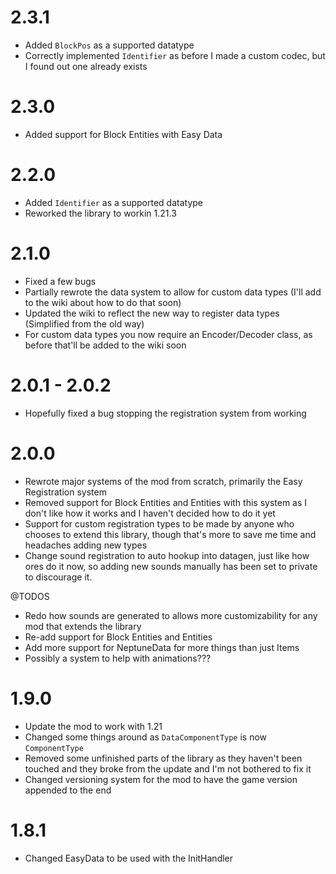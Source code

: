 # 2.3.1
- Added `BlockPos` as a supported datatype
- Correctly implemented `Identifier` as before I made a custom codec, but I found out one already exists

# 2.3.0
- Added support for Block Entities with Easy Data

# 2.2.0
- Added `Identifier` as a supported datatype
- Reworked the library to workin 1.21.3

# 2.1.0
- Fixed a few bugs
- Partially rewrote the data system to allow for custom data types (I'll add to the wiki about how to do that soon)
- Updated the wiki to reflect the new way to register data types (Simplified from the old way)
- For custom data types you now require an Encoder/Decoder class, as before that'll be added to the wiki soon

# 2.0.1 - 2.0.2
- Hopefully fixed a bug stopping the registration system from working

# 2.0.0
- Rewrote major systems of the mod from scratch, primarily the Easy Registration system
- Removed support for Block Entities and Entities with this system as I don't like how it works and I haven't decided how to do it yet
- Support for custom registration types to be made by anyone who chooses to extend this library, though that's more to save me time and headaches adding new types
- Change sound registration to auto hookup into datagen, just like how ores do it now, so adding new sounds manually has been set to private to discourage it.

@TODOS
- Redo how sounds are generated to allows more customizability for any mod that extends the library
- Re-add support for Block Entities and Entities
- Add more support for NeptuneData for more things than just Items
- Possibly a system to help with animations???

# 1.9.0
- Update the mod to work with 1.21
- Changed some things around as `DataComponentType` is now `ComponentType`
- Removed some unfinished parts of the library as they haven't been touched and they broke from the update and I'm not bothered to fix it
- Changed versioning system for the mod to have the game version appended to the end

# 1.8.1
 - Changed EasyData to be used with the InitHandler